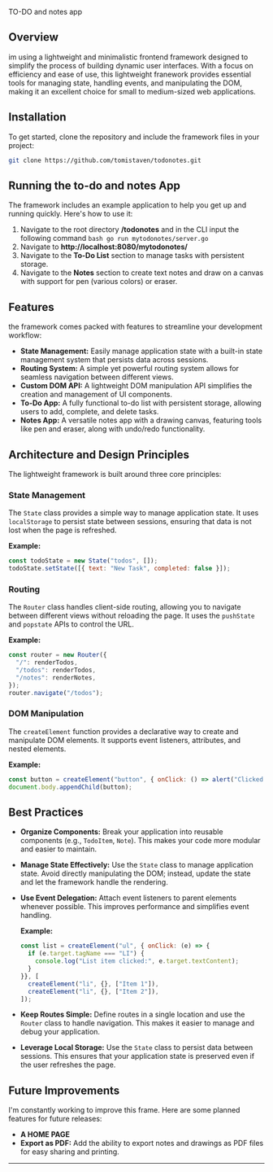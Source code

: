 TO-DO and notes app 

## Overview

im using a lightweight and minimalistic frontend framework designed to simplify the process of building dynamic user interfaces. With a focus on efficiency and ease of use, this lightweight franework provides essential tools for managing state, handling events, and manipulating the DOM, making it an excellent choice for small to medium-sized web applications.

## Installation

To get started, clone the repository and include the framework files in your project:

```bash
git clone https://github.com/tomistaven/todonotes.git
```

## Running the to-do and notes App

The framework includes an example application to help you get up and running quickly. Here's how to use it:

1. Navigate to the root directory **/todonotes** and in the CLI input the following command ```bash go run mytodonotes/server.go```
2. Navigate to **http://localhost:8080/mytodonotes/**
3. Navigate to the **To-Do List** section to manage tasks with persistent storage.
4. Navigate to the **Notes** section to create text notes and draw on a canvas with support for pen (various colors) or  eraser.

## Features

the framework comes packed with features to streamline your development workflow:

- **State Management:** Easily manage application state with a built-in state management system that persists data across sessions.
- **Routing System:** A simple yet powerful routing system allows for seamless navigation between different views.
- **Custom DOM API:** A lightweight DOM manipulation API simplifies the creation and management of UI components.
- **To-Do App:** A fully functional to-do list with persistent storage, allowing users to add, complete, and delete tasks.
- **Notes App:** A versatile notes app with a drawing canvas, featuring tools like pen and eraser, along with undo/redo functionality.

## Architecture and Design Principles

The lightweight framework is built around three core principles:

### State Management

The `State` class provides a simple way to manage application state. It uses `localStorage` to persist state between sessions, ensuring that data is not lost when the page is refreshed.

**Example:**

```javascript
const todoState = new State("todos", []);
todoState.setState([{ text: "New Task", completed: false }]);
```

### Routing

The `Router` class handles client-side routing, allowing you to navigate between different views without reloading the page. It uses the `pushState` and `popstate` APIs to control the URL.

**Example:**

```javascript
const router = new Router({
  "/": renderTodos,
  "/todos": renderTodos,
  "/notes": renderNotes,
});
router.navigate("/todos");
```

### DOM Manipulation

The `createElement` function provides a declarative way to create and manipulate DOM elements. It supports event listeners, attributes, and nested elements.

**Example:**

```javascript
const button = createElement("button", { onClick: () => alert("Clicked!") }, ["Click Me"]);
document.body.appendChild(button);
```

## Best Practices

- **Organize Components:** Break your application into reusable components (e.g., `TodoItem`, `Note`). This makes your code more modular and easier to maintain.
- **Manage State Effectively:** Use the `State` class to manage application state. Avoid directly manipulating the DOM; instead, update the state and let the framework handle the rendering.
- **Use Event Delegation:** Attach event listeners to parent elements whenever possible. This improves performance and simplifies event handling.

  **Example:**

  ```javascript
  const list = createElement("ul", { onClick: (e) => {
    if (e.target.tagName === "LI") {
      console.log("List item clicked:", e.target.textContent);
    }
  }}, [
    createElement("li", {}, ["Item 1"]),
    createElement("li", {}, ["Item 2"]),
  ]);
  ```

- **Keep Routes Simple:** Define routes in a single location and use the `Router` class to handle navigation. This makes it easier to manage and debug your application.
- **Leverage Local Storage:** Use the `State` class to persist data between sessions. This ensures that your application state is preserved even if the user refreshes the page.

## Future Improvements

I'm constantly working to improve this frame. Here are some planned features for future releases:

- **A HOME PAGE**
- **Export as PDF:** Add the ability to export notes and drawings as PDF files for easy sharing and printing.

---

